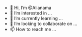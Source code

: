 - 👋 Hi, I’m @Alianama
- 👀 I’m interested in ...
- 🌱 I’m currently learning ...
- 💞️ I’m looking to collaborate on ...
- 📫 How to reach me ...

<!---
Alianama/Alianama is a ✨ special ✨ repository because its `README.md` (this file) appears on your GitHub profile.
You can click the Preview link to take a look at your changes.
--->
